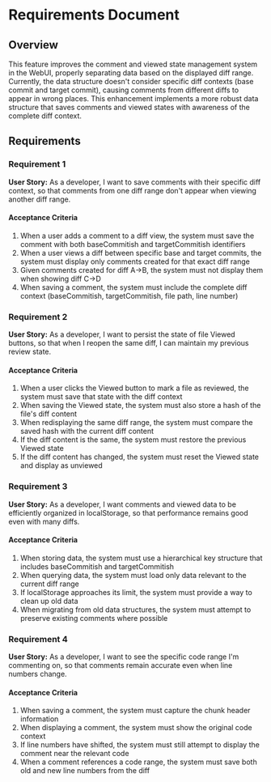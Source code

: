 # Requirements Document

## Overview

This feature improves the comment and viewed state management system in the WebUI, properly separating data based on the displayed diff range. Currently, the data structure doesn't consider specific diff contexts (base commit and target commit), causing comments from different diffs to appear in wrong places. This enhancement implements a more robust data structure that saves comments and viewed states with awareness of the complete diff context.

## Requirements

### Requirement 1

**User Story:** As a developer, I want to save comments with their specific diff context, so that comments from one diff range don't appear when viewing another diff range.

#### Acceptance Criteria

1. When a user adds a comment to a diff view, the system must save the comment with both baseCommitish and targetCommitish identifiers
2. When a user views a diff between specific base and target commits, the system must display only comments created for that exact diff range
3. Given comments created for diff A→B, the system must not display them when showing diff C→D
4. When saving a comment, the system must include the complete diff context (baseCommitish, targetCommitish, file path, line number)

### Requirement 2

**User Story:** As a developer, I want to persist the state of file Viewed buttons, so that when I reopen the same diff, I can maintain my previous review state.

#### Acceptance Criteria

1. When a user clicks the Viewed button to mark a file as reviewed, the system must save that state with the diff context
2. When saving the Viewed state, the system must also store a hash of the file's diff content
3. When redisplaying the same diff range, the system must compare the saved hash with the current diff content
4. If the diff content is the same, the system must restore the previous Viewed state
5. If the diff content has changed, the system must reset the Viewed state and display as unviewed

### Requirement 3

**User Story:** As a developer, I want comments and viewed data to be efficiently organized in localStorage, so that performance remains good even with many diffs.

#### Acceptance Criteria

1. When storing data, the system must use a hierarchical key structure that includes baseCommitish and targetCommitish
2. When querying data, the system must load only data relevant to the current diff range
3. If localStorage approaches its limit, the system must provide a way to clean up old data
4. When migrating from old data structures, the system must attempt to preserve existing comments where possible

### Requirement 4

**User Story:** As a developer, I want to see the specific code range I'm commenting on, so that comments remain accurate even when line numbers change.

#### Acceptance Criteria

1. When saving a comment, the system must capture the chunk header information
2. When displaying a comment, the system must show the original code context
3. If line numbers have shifted, the system must still attempt to display the comment near the relevant code
4. When a comment references a code range, the system must save both old and new line numbers from the diff